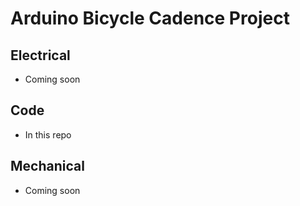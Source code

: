 # Arduino Bicycle Cadence Project

## Electrical
- Coming soon

## Code
- In this repo

## Mechanical
- Coming soon
